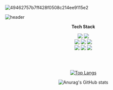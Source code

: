 ![49462757b7ff428f0508c214ee9115e2](https://github.com/jeongdonguk96/jeongdonguk96/assets/110921983/d0a00203-6fc2-45cf-aa19-7bc47952326c)

![header](https://capsule-render.vercel.app/api?type=transparent&text=Jeongdonguk's%20Github&height=150&fontSize=70&desc=Welcome!&descSize=35&descAlignY=85&descAlign=75&fontColor=9999CC)

<p align="center">
    <Strong>Tech Stack</Strong> <br>
</p>

<p align="center" display="inline-block">
  <img src="https://img.shields.io/badge/java-6DB33F?style=for-the-badge&logo=java&logoColor=white"> 
  <img src="https://img.shields.io/badge/Spring Boot-6DB33F?style=for-the-badge&logo=Spring Boot&logoColor=white">
  <br>
  <img src="https://img.shields.io/badge/MySQL-4479A1?style=for-the-badge&logo=MySQL&logoColor=white"> 
  <img src="https://img.shields.io/badge/Redis-DC382D?style=for-the-badge&logo=Redis&logoColor=white"> 
  <img src="https://img.shields.io/badge/MongoDB-47A248?style=for-the-badge&logo=MongoDB&logoColor=white"> 
  <br>
  <img src="https://img.shields.io/badge/Docker-2496ED?style=for-the-badge&logo=Docker&logoColor=white">
  <img src="https://img.shields.io/badge/Jenkins-D24939?style=for-the-badge&logo=Jenkins&logoColor=white">
  <img src="https://img.shields.io/badge/Amazon AWS-232F3E?style=for-the-badge&logo=Amazon AWS&logoColor=white">
</p>
<br><br>

<div align="center">

[![Top Langs](https://github-readme-stats.vercel.app/api/top-langs/?username=jeongdonguk96&theme=shadow_blue)](https://github.com/anuraghazra/github-readme-stats)
  
![Anurag's GitHub stats](https://github-readme-stats.vercel.app/api?username=jeongdonguk96&show_icons=true&theme=shadow_blue)
</div>
